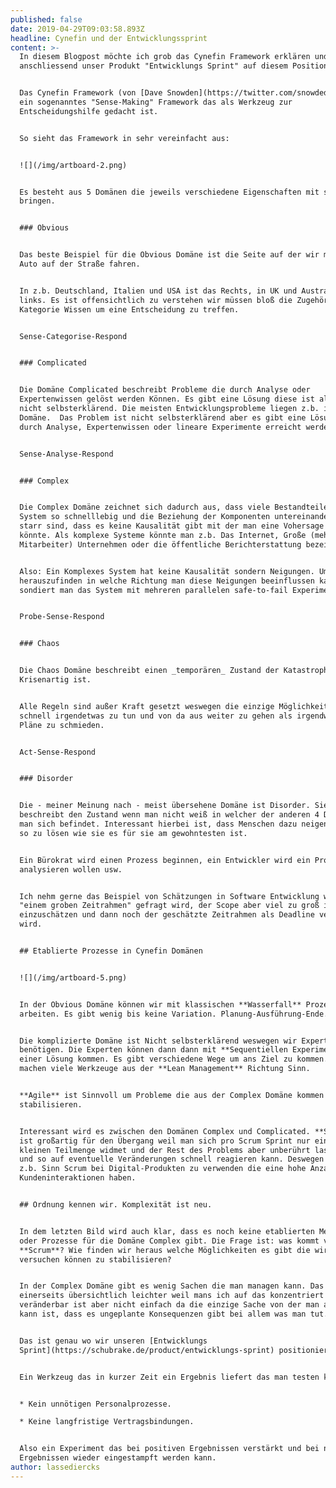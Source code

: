 ```yaml
---
published: false
date: 2019-04-29T09:03:58.893Z
headline: Cynefin und der Entwicklungssprint
content: >-
  In diesem Blogpost möchte ich grob das Cynefin Framework erklären und
  anschliessend unser Produkt "Entwicklungs Sprint" auf diesem Positionieren.


  Das Cynefin Framework (von [Dave Snowden](https://twitter.com/snowded)) ist
  ein sogenanntes "Sense-Making" Framework das als Werkzeug zur
  Entscheidungshilfe gedacht ist. 


  So sieht das Framework in sehr vereinfacht aus:


  ![](/img/artboard-2.png)


  Es besteht aus 5 Domänen die jeweils verschiedene Eigenschaften mit sich
  bringen.


  ### Obvious


  Das beste Beispiel für die Obvious Domäne ist die Seite auf der wir mit dem
  Auto auf der Straße fahren.


  In z.b. Deutschland, Italien und USA ist das Rechts, in UK und Australien
  links. Es ist offensichtlich zu verstehen wir müssen bloß die Zugehörige
  Kategorie Wissen um eine Entscheidung zu treffen.


  Sense-Categorise-Respond


  ### Complicated


  Die Domäne Complicated beschreibt Probleme die durch Analyse oder
  Expertenwissen gelöst werden Können. Es gibt eine Lösung diese ist allerdings
  nicht selbsterklärend. Die meisten Entwicklungsprobleme liegen z.b. in dieser
  Domäne.  Das Problem ist nicht selbsterklärend aber es gibt eine Lösung die
  durch Analyse, Expertenwissen oder lineare Experimente erreicht werden kann.


  Sense-Analyse-Respond


  ### Complex


  Die Complex Domäne zeichnet sich dadurch aus, dass viele Bestandteile in einem
  System so schnelllebig und die Beziehung der Komponenten untereinander nicht
  starr sind, dass es keine Kausalität gibt mit der man eine Vohersage treffe
  könnte. Als komplexe Systeme könnte man z.b. Das Internet, Große (mehr als 200
  Mitarbeiter) Unternehmen oder die öffentliche Berichterstattung bezeichnen.


  Also: Ein Komplexes System hat keine Kausalität sondern Neigungen. Um
  herauszufinden in welche Richtung man diese Neigungen beeinflussen kann
  sondiert man das System mit mehreren parallelen safe-to-fail Experimenten.


  Probe-Sense-Respond 


  ### Chaos


  Die Chaos Domäne beschreibt einen _temporären_ Zustand der Katastrophen- oder
  Krisenartig ist.


  Alle Regeln sind außer Kraft gesetzt weswegen die einzige Möglichkeit ist
  schnell irgendetwas zu tun und von da aus weiter zu gehen als irgendwelche
  Pläne zu schmieden.


  Act-Sense-Respond


  ### Disorder


  Die - meiner Meinung nach - meist übersehene Domäne ist Disorder. Sie
  beschreibt den Zustand wenn man nicht weiß in welcher der anderen 4 Domänen
  man sich befindet. Interessant hierbei ist, dass Menschen dazu neigen Probleme
  so zu lösen wie sie es für sie am gewohntesten ist.


  Ein Bürokrat wird einen Prozess beginnen, ein Entwickler wird ein Problem
  analysieren wollen usw.


  Ich nehm gerne das Beispiel von Schätzungen in Software Entwicklung wenn nach
  "einem groben Zeitrahmen" gefragt wird, der Scope aber viel zu groß ist um ihn
  einzuschätzen und dann noch der geschätzte Zeitrahmen als Deadline verkündet
  wird. 


  ## Etablierte Prozesse in Cynefin Domänen


  ![](/img/artboard-5.png)


  In der Obvious Domäne können wir mit klassischen **Wasserfall** Prozessen
  arbeiten. Es gibt wenig bis keine Variation. Planung-Ausführung-Ende.


  Die komplizierte Domäne ist Nicht selbsterklärend weswegen wir Expertenwissen
  benötigen. Die Experten können dann dann mit **Sequentiellen Experimenten** zu
  einer Lösung kommen. Es gibt verschiedene Wege um ans Ziel zu kommen. Hier
  machen viele Werkzeuge aus der **Lean Management** Richtung Sinn.


  **Agile** ist Sinnvoll um Probleme die aus der Complex Domäne kommen zu
  stabilisieren.


  Interessant wird es zwischen den Domänen Complex und Complicated. **Scrum**
  ist großartig für den Übergang weil man sich pro Scrum Sprint nur einer
  kleinen Teilmenge widmet und der Rest des Problems aber unberührt lassen kann
  und so auf eventuelle Veränderungen schnell reagieren kann. Deswegen macht es
  z.b. Sinn Scrum bei Digital-Produkten zu verwenden die eine hohe Anzahl an
  Kundeninteraktionen haben.


  ## Ordnung kennen wir. Komplexität ist neu.


  In dem letzten Bild wird auch klar, dass es noch keine etablierten Methoden
  oder Prozesse für die Domäne Complex gibt. Die Frage ist: was kommt vor
  **Scrum**? Wie finden wir heraus welche Möglichkeiten es gibt die wir dann
  versuchen können zu stabilisieren?


  In der Complex Domäne gibt es wenig Sachen die man managen kann. Das macht es
  einerseits übersichtlich leichter weil mans ich auf das konzentriert was
  veränderbar ist aber nicht einfach da die einzige Sache von der man ausgehen
  kann ist, dass es ungeplante Konsequenzen gibt bei allem was man tut.


  Das ist genau wo wir unseren [Entwicklungs
  Sprint](https://schubrake.de/product/entwicklungs-sprint) positionieren.


  Ein Werkzeug das in kurzer Zeit ein Ergebnis liefert das man testen kann. 


  * Kein unnötigen Personalprozesse.

  * Keine langfristige Vertragsbindungen.


  Also ein Experiment das bei positiven Ergebnissen verstärkt und bei negativen
  Ergebnissen wieder eingestampft werden kann.
author: lassediercks
---
```


